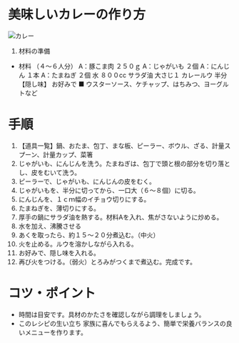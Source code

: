 # 美味しいカレーの作り方
![カレー](markdown_issue_prac/images/curry.jpg)
1. 材料の準備
- 材料 （４～６人分）
A：豚こま肉
２５０ｇ
A：じゃがいも
２個
A：にんじん
１本
A：たまねぎ
２個
水
８００cc
サラダ油
大さじ１
カレールウ
半分
【隠し味】
お好みで
■ ウスターソース、ケチャップ、はちみつ、ヨーグルトなど

# 手順
1. 【道具一覧】鍋、おたま、包丁、まな板、ピーラー、ボウル、ざる、計量スプーン、計量カップ、菜箸
2. じゃがいも、にんじんを洗う。たまねぎは、包丁で頭と根の部分を切り落とし、皮をむいて洗う。
3. ピーラーで、じゃがいも、にんじんの皮をむく。
4. じゃがいもを、半分に切ってから、一口大（６～８個）に切る。
5. にんじんを、１ｃｍ幅のイチョウ切りにする。
6. たまねぎを、薄切りにする。
7. 厚手の鍋にサラダ油を熱する。材料Aを入れ、焦がさないように炒める。
8. 水を加え、沸騰させる
9. あくを取ったら、約１５～２０分煮込む。（中火）
10. 火を止める。ルウを溶かしながら入れる。
11. お好みで、隠し味を入れる。
12. 再び火をつける。（弱火）とろみがつくまで煮込む。完成です。

# コツ・ポイント
- 時間は目安です。具材のかたさを確認しながら調理をしましょう。
- このレシピの生い立ち
家族に喜んでもらえるよう、簡単で栄養バランスの良いメニューを作ります。